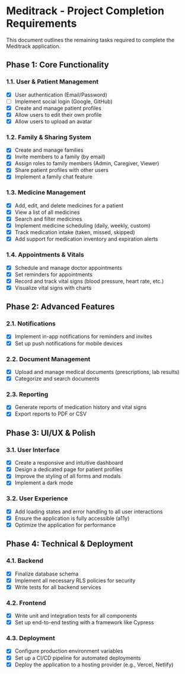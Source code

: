 # Meditrack - Project Completion Requirements

This document outlines the remaining tasks required to complete the Meditrack application. 

## Phase 1: Core Functionality

### 1.1. User & Patient Management
- [x] User authentication (Email/Password)
- [ ] Implement social login (Google, GitHub)
- [x] Create and manage patient profiles
- [x] Allow users to edit their own profile
- [x] Allow users to upload an avatar

### 1.2. Family & Sharing System
- [x] Create and manage families
- [x] Invite members to a family (by email)
- [x] Assign roles to family members (Admin, Caregiver, Viewer)
- [x] Share patient profiles with other users
- [x] Implement a family chat feature

### 1.3. Medicine Management
- [x] Add, edit, and delete medicines for a patient
- [x] View a list of all medicines
- [x] Search and filter medicines
- [x] Implement medicine scheduling (daily, weekly, custom)
- [x] Track medication intake (taken, missed, skipped)
- [x] Add support for medication inventory and expiration alerts

### 1.4. Appointments & Vitals
- [x] Schedule and manage doctor appointments
- [x] Set reminders for appointments
- [x] Record and track vital signs (blood pressure, heart rate, etc.)
- [x] Visualize vital signs with charts

## Phase 2: Advanced Features

### 2.1. Notifications
- [x] Implement in-app notifications for reminders and invites
- [x] Set up push notifications for mobile devices

### 2.2. Document Management
- [x] Upload and manage medical documents (prescriptions, lab results)
- [x] Categorize and search documents

### 2.3. Reporting
- [x] Generate reports of medication history and vital signs
- [x] Export reports to PDF or CSV

## Phase 3: UI/UX & Polish

### 3.1. User Interface
- [x] Create a responsive and intuitive dashboard
- [x] Design a dedicated page for patient profiles
- [x] Improve the styling of all forms and modals
- [x] Implement a dark mode

### 3.2. User Experience
- [x] Add loading states and error handling to all user interactions
- [x] Ensure the application is fully accessible (a11y)
- [x] Optimize the application for performance

## Phase 4: Technical & Deployment

### 4.1. Backend
- [x] Finalize database schema
- [x] Implement all necessary RLS policies for security
- [x] Write tests for all backend services

### 4.2. Frontend
- [x] Write unit and integration tests for all components
- [x] Set up end-to-end testing with a framework like Cypress

### 4.3. Deployment
- [x] Configure production environment variables
- [x] Set up a CI/CD pipeline for automated deployments
- [x] Deploy the application to a hosting provider (e.g., Vercel, Netlify)